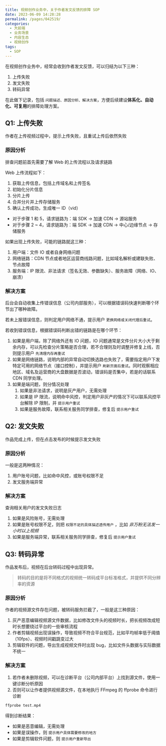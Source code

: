 ```yaml
---
title: 视频创作业务中，关于作者发文反馈的排障 SOP
date: 2023-06-09 14:28:28
permalink: /pages/042519/
categories:
  - 大前端
  - 业务场景
  - 内容生态
  - 视频创作
tags:
  - SOP
---
```



在视频创作业务中，经常会收到作者发文反馈，可以归结为以下三种：
1. 上传失败
2. 发文失败
3. 转码异常

在此做下记录，包括 `问题描述、原因分析、解决方案`，方便后续建设**体系化、自动化、可复用**的排障处理方案。

<!-- more -->

## Q1: 上传失败

作者在上传视频过程中，提示上传失败，且重试上传后依然失败

### 原因分析

排查问题前首先需要了解 Web 的上传流程以及请求链路

Web 上传流程如下：
1. 获取上传信息，包括上传域名和上传签名
2. 初始化分片信息
3. 分片上传
4. 合并分片并上传存储服务
5. 确认上传成功，生成唯一 ID（vid）

- 对于步骤 1 和 5，请求链路为：端 SDK -> 加速 CDN -> 源站服务
- 对于步骤 2 ~ 4，请求链路为：端 SDK -> 加速 CDN -> 中心/边缘节点 -> 存储服务

如果出现上传失败，可能的链路就这三种：
1. 用户端：文件 IO 或者自身网络问题
2. 网络链路：CDN 节点或者地区运营商线路问题，比如域名解析或建联失败、节点故障
3. 服务端：IP 限流、非法请求（签名无效、参数缺失）、服务故障（网络、IO、崩溃）


### 解决方案

后台会自动收集上传错误信息（公司内部服务），可以根据错误码快速判断哪个环节出了哪种故障。

若未上报错误信息，则判定用户网络不通，提示用户 `更换网络或关闭代理后重试`。

若收到错误信息，根据错误码判断出错的链路是在哪个环节：
1. 如果是用户端，除了网络外还有 IO 问题，IO 问题通常是文件分片大小大于剩余内存，可以先检查分片策略是否合理，若不合理则及时调整并修复上线，否则提示用户 `先清理内存再重试`
2. 如果是网络链路，说明内部的异常自动切换选路也失败了，需要指定用户下发特定可用的网络节点（接口控制），并提示用户 `刷新页面后重试`。同时观察相应地区、域名及运营商的大盘数据是否波动，错误码是否集中，若是的话联系 CDN 同学处理。
3. 如果是端问题，则分情况处理
   1. 如果是非法请求，说明是灰产用户，无需处理
   2. 如果是 IP 限流，说明命中风控，判定用户非灰产的情况下可以联系风控平台解除 IP 限制，并 `提示用户重试`
   3. 如果是服务故障，联系相关服务同学排查，修复后 `提示用户重试`


## Q2: 发文失败

作品完成上传，但在点击发布的时候提示发文失败

### 原因分析

一般是这两种情况：
1. 用户账号问题，比如命中风控，或账号权限不足
2. 发文服务端异常

### 解决方案

查询相关用户的发文失败日志
1. 如果是风险账号，无需处理
2. 如果是账号权限不足，则把 `权限不足的具体描述透传用户` ，比如 *非万粉无法发一小时以上视频*
3. 如果是服务端异常，联系相关服务同学排查，修复后 `提示用户重试`

## Q3: 转码异常

作品发布后，视频在后台转码过程中出现异常。
> 转码的目的是将不同格式的视频统一转码成平台标准格式，并提供不同分辨率的资源

### 原因分析

作者的视频源文件存在问题，被转码服务拦截了，一般是这三种原因：
1. 灰产恶意编辑视频源文件数据，比如修改文件头的视频时长，把长视频改成短时长想要绕过平台的一些审核流程
2. 作者剪辑视频出现误操作，导致视频不符合平台规范，比如平均帧率低于阈值（10fps）、视频时间戳跳变过大
3. 剪辑软件的问题，导出生成视频文件时出现 bug，比如文件头数据与实际数据不统一


### 解决方案

1. 若作者未删除视频，可以在诊断平台（公司内部平台）上找到源文件，使用一键诊断分析原因
2. 否则可以让作者提供视频源文件，在本地执行 FFmpeg 的 ffprobe 命令进行诊断
```sh
ffprobe test.mp4
```

得到诊断结果：
- 如果是恶意编辑，无需处理
- 如果是误操作，则 `提示用户具体需要修改的地方`
- 如果是剪辑软件问题，则 `提示用户重新导出`
